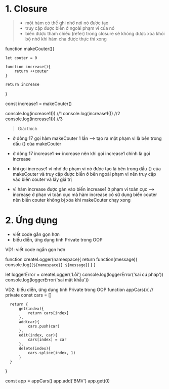 # 1. Closure
  > - một hàm có thể ghi nhớ nơi nó được tạo 
  > - truy cập được biến ở ngoài phạm vi của nó
  > - biến được tham chiếu (refer) trong closure sẽ không được xóa khỏi bộ nhớ khi hàm cha được thực thi xong

  function makeCouter(){

    let couter = 0

    function increase(){
        return ++couter
    }

    return increase

  }

  const increase1 = makeCouter()

  console.log(increase1())   //1
  console.log(increase1())   //2
  console.log(increase1())   //3

  > Giải thích
  - ở dòng 17 gọi hàm makeCouter 1 lần --> tạo ra một phạm vi là bên trong dấu {} của makeCouter
  - ở dòng 17 increase1 <=> increase
    nên khi gọi increase1 chính là gọi increase
  
  - khi gọi increase1 vì nhớ đc phạm vi nó được tạo là bên trong dấu {} của makeCouter
    và truy cập được biến ở bên ngoài phạm vi nên truy cập vào biến couter và lấy giá trị

  - vì hàm increase được gán vào biến increase1 ở phạm vi toàn cục --> increase ở phạn vi toàn cục
    mà hàm increase có sử dụng biến couter nên biến couter không bị xóa khi makeCouter chạy xong

# 2. Ứng dụng
  - viết code gắn gọn hơn
  - biểu diễn, ứng dụng tính Private trong OOP

  VD1: viết code ngắn gọn hơn

  function createLogger(namespace){
      return function(message){
          console.log(`[${namespace}] ${message}`)
      }
  }

  let loggerError = createLogger('Lỗi')
  console.log(loggerError('sai cú pháp'))
  console.log(loggerError('sai mật khẩu'))

  VD2: biểu diễn, ứng dụng tính Private trong OOP
  function appCars(){
      // private
      const cars = []
      
      return {
          get(index){
              return cars[index]
          },
          add(car){
              cars.push(car)
          },
          edit(index, car){
              cars[index] = car
          },
          delete(index){
              cars.splice(index, 1)
          }
      }
  }

  const app = appCars()
  app.add('BMV')
  app.get(0)
  